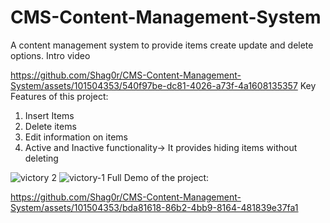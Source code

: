 # CMS-Content-Management-System
A content management system to provide items create update and delete options. 
Intro video 


https://github.com/Shag0r/CMS-Content-Management-System/assets/101504353/540f97be-dc81-4026-a73f-4a1608135357
Key Features of this project:
1. Insert Items
2. Delete items
3. Edit information on items
4. Active and Inactive  functionality-> It provides hiding items without deleting
   
![victory 2](https://github.com/Shag0r/CMS-Content-Management-System/assets/101504353/33fad097-e583-4afb-878b-944231d77c96)
![victory-1](https://github.com/Shag0r/CMS-Content-Management-System/assets/101504353/60eb8ac2-bfa8-4a07-b5af-4d0dc1ce9854)
Full Demo of the project:


https://github.com/Shag0r/CMS-Content-Management-System/assets/101504353/bda81618-86b2-4bb9-8164-481839e37fa1

